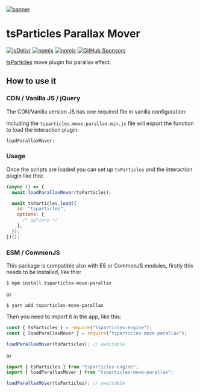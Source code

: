 [![banner](https://particles.js.org/images/banner2.png)](https://particles.js.org)

# tsParticles Parallax Mover

[![jsDelivr](https://data.jsdelivr.com/v1/package/npm/tsparticles-move-parallax/badge)](https://www.jsdelivr.com/package/npm/tsparticles-move-parallax)
[![npmjs](https://badge.fury.io/js/tsparticles-move-parallax.svg)](https://www.npmjs.com/package/tsparticles-move-parallax)
[![npmjs](https://img.shields.io/npm/dt/tsparticles-move-parallax)](https://www.npmjs.com/package/tsparticles-move-parallax) [![GitHub Sponsors](https://img.shields.io/github/sponsors/matteobruni)](https://github.com/sponsors/matteobruni)

[tsParticles](https://github.com/matteobruni/tsparticles) move plugin for parallax effect.

## How to use it

### CDN / Vanilla JS / jQuery

The CDN/Vanilla version JS has one required file in vanilla configuration:

Including the `tsparticles.move.parallax.min.js` file will export the function to load the interaction plugin:

```javascript
loadParallaxMover;
```

### Usage

Once the scripts are loaded you can set up `tsParticles` and the interaction plugin like this:

```javascript
(async () => {
  await loadParallaxMover(tsParticles);

  await tsParticles.load({
    id: "tsparticles",
    options: {
      /* options */
    },
  });
})();
```

### ESM / CommonJS

This package is compatible also with ES or CommonJS modules, firstly this needs to be installed, like this:

```shell
$ npm install tsparticles-move-parallax
```

or

```shell
$ yarn add tsparticles-move-parallax
```

Then you need to import it in the app, like this:

```javascript
const { tsParticles } = require("tsparticles-engine");
const { loadParallaxMover } = require("tsparticles-move-parallax");

loadParallaxMover(tsParticles); // awaitable
```

or

```javascript
import { tsParticles } from "tsparticles-engine";
import { loadParallaxMover } from "tsparticles-move-parallax";

loadParallaxMover(tsParticles); // awaitable
```
